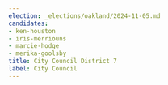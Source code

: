 ```yaml
---
election: _elections/oakland/2024-11-05.md
candidates:
- ken-houston
- iris-merriouns
- marcie-hodge
- merika-goolsby
title: City Council District 7
label: City Council
---
```

